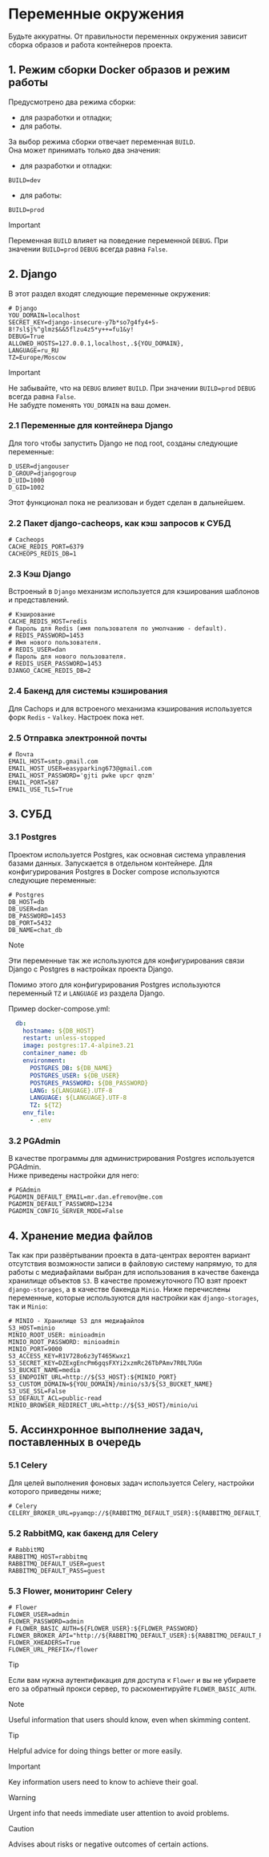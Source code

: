 # Переменные окружения
Будьте аккуратны.
От правильности переменных окружения зависит сборка образов и работа контейнеров проекта.


## 1. Режим сборки Docker образов и режим работы
Предусмотрено два режима сборки:
  - для разработки и отладки;
  - для работы.

За выбор режима сборки отвечает переменная `BUILD`.  
Она может принимать только два значения:
  - для разработки и отладки:
```dotenv
BUILD=dev
```
  - для работы:
```dotenv
BUILD=prod
```

> [!IMPORTANT]
> Переменная `BUILD` влияет на поведение переменной `DEBUG`.  При значении `BUILD=prod` `DEBUG` всегда равна `False`.

## 2. Django
В этот раздел входят следующие переменные окружения:
```dotenv
# Django
YOU_DOMAIN=localhost
SECRET_KEY=django-insecure-y7b*so7g4fy4+5-8!7sl$j%^glmz$&&5flzu4z5*y++=fu1&y!
DEBUG=True
ALLOWED_HOSTS=127.0.0.1,localhost,.${YOU_DOMAIN},
LANGUAGE=ru_RU
TZ=Europe/Moscow
```
> [!IMPORTANT]
> Не забывайте, что на `DEBUG` влияет `BUILD`.  При значении `BUILD=prod` `DEBUG` всегда равна `False`. <br/>
> Не забудте поменять `YOU_DOMAIN` на ваш домен.


### 2.1 Переменные для контейнера Django
Для того чтобы запустить Django не под root, созданы следующие переменные:
```dotenv
D_USER=djangouser
D_GROUP=djangogroup
D_UID=1000
D_GID=1002
```
Этот функционал пока не реализован и будет сделан в дальнейшем.

### 2.2 Пакет django-cacheops, как кэш запросов к СУБД

```dotenv
# Cacheops
CACHE_REDIS_PORT=6379
CACHEOPS_REDIS_DB=1
```

### 2.3 Кэш Django
Встроеный в `Django` механизм используется для кэширования шаблонов и представлений.
```dotenv
# Кэширование
CACHE_REDIS_HOST=redis
# Пароль для Redis (имя пользователя по умолчанию - default).
# REDIS_PASSWORD=1453
# Имя нового пользователя.
# REDIS_USER=dan
# Пароль для нового пользователя.
# REDIS_USER_PASSWORD=1453
DJANGO_CACHE_REDIS_DB=2
```

### 2.4 Бакенд для системы кэширования
Для Cachops и для встроеного механизма кэширования используется форк `Redis` - `Valkey`.
Настроек пока нет.

### 2.5 Отправка электронной почты
```dotenv
# Почта
EMAIL_HOST=smtp.gmail.com
EMAIL_HOST_USER=easyparking673@gmail.com
EMAIL_HOST_PASSWORD='gjti pwke upcr qnzm'
EMAIL_PORT=587
EMAIL_USE_TLS=True
```

## 3. СУБД 
### 3.1 Postgres
Проектом используется Postgres, как основная система управления базами данных.
Запускается в отдельном контейнере.
Для конфигурирования Postgres в Docker compose используются следующие переменные:
```dotenv
# Postgres
DB_HOST=db
DB_USER=dan
DB_PASSWORD=1453
DB_PORT=5432
DB_NAME=chat_db
```

> [!NOTE]
> Эти переменные так же используются для конфигурирования связи Django с Postgres в настройках проекта Django.

Помимо этого для конфигурирования Postgres используются переменный `TZ` и `LANGUAGE` из раздела Django.

Пример docker-compose.yml:
```yaml
  db:
    hostname: ${DB_HOST}
    restart: unless-stopped
    image: postgres:17.4-alpine3.21
    container_name: db
    environment:
      POSTGRES_DB: ${DB_NAME}
      POSTGRES_USER: ${DB_USER}
      POSTGRES_PASSWORD: ${DB_PASSWORD}
      LANG: ${LANGUAGE}.UTF-8
      LANGUAGE: ${LANGUAGE}.UTF-8
      TZ: ${TZ}
    env_file:
      - .env
```

### 3.2 PGAdmin  
В качестве программы для администрирования Postgres используется PGAdmin.  
Ниже приведены настройки для него:
```dotenv
# PGAdmin
PGADMIN_DEFAULT_EMAIL=mr.dan.efremov@me.com
PGADMIN_DEFAULT_PASSWORD=1234
PGADMIN_CONFIG_SERVER_MODE=False
```

## 4. Хранение медиа файлов
Так как при развёртывании проекта в дата-центрах вероятен вариант отсутствия возможности записи в файловую систему
напрямую, то для работы с медиафайлами выбран для использования в качестве бакенда хранилище объектов `S3`.
В качестве промежуточного ПО взят проект `django-storages`, а в качестве бакенда `Minio`. 
Ниже перечислены переменные, которые используются для настройки как `django-storages`, так и `Minio`:
```dotenv
# MINIO - Хранилище S3 для медиафайлов
S3_HOST=minio
MINIO_ROOT_USER: minioadmin
MINIO_ROOT_PASSWORD: minioadmin
MINIO_PORT=9000
S3_ACCESS_KEY=R1V728o6z3yT465Kwxz1
S3_SECRET_KEY=DZExgEncPm6gqsFXYi2xzmRc26TbPAmv7R0L7UGm
S3_BUCKET_NAME=media
S3_ENDPOINT_URL=http://${S3_HOST}:${MINIO_PORT}
S3_CUSTOM_DOMAIN=${YOU_DOMAIN}/minio/s3/${S3_BUCKET_NAME}
S3_USE_SSL=False
S3_DEFAULT_ACL=public-read
MINIO_BROWSER_REDIRECT_URL=http://${S3_HOST}/minio/ui
```

## 5. Ассинхронное выполнение задач, поставленных в очередь
### 5.1  Celery
Для целей выполнения фоновых задач используется Celery, настройки которого приведены ниже;
```dotenv
# Celery
CELERY_BROKER_URL=pyamqp://${RABBITMQ_DEFAULT_USER}:${RABBITMQ_DEFAULT_PASS}@${RABBITMQ_HOST}:5672//
```

### 5.2 RabbitMQ, как бакенд для Celery
```dotenv
# RabbitMQ
RABBITMQ_HOST=rabbitmq
RABBITMQ_DEFAULT_USER=guest
RABBITMQ_DEFAULT_PASS=guest
```

### 5.3 Flower, мониторинг Celery
```dotenv
# Flower
FLOWER_USER=admin
FLOWER_PASSWORD=admin
# FLOWER_BASIC_AUTH=${FLOWER_USER}:${FLOWER_PASSWORD}
FLOWER_BROKER_API="http://${RABBITMQ_DEFAULT_USER}:${RABBITMQ_DEFAULT_PASS}@${RABBITMQ_HOST}:15672/api/"
FLOWER_XHEADERS=True
FLOWER_URL_PREFIX=/flower
```

> [!TIP]
> Если вам нужна аутентификация для доступа к `Flower` и вы не убираете его за обратный прокси сервер, то раскоментируйте `FLOWER_BASIC_AUTH`. 

> [!NOTE]
> Useful information that users should know, even when skimming content.

> [!TIP]
> Helpful advice for doing things better or more easily.

> [!IMPORTANT]
> Key information users need to know to achieve their goal.

> [!WARNING]
> Urgent info that needs immediate user attention to avoid problems.

> [!CAUTION]
> Advises about risks or negative outcomes of certain actions.
> 